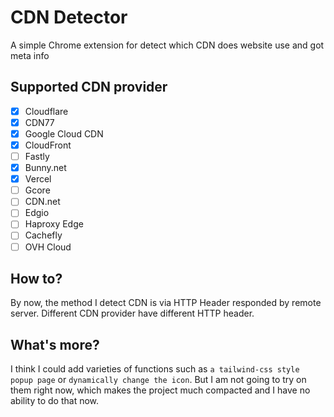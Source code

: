 # CDN Detector

A simple Chrome extension for detect which CDN does website use and got meta info

## Supported CDN provider

- [x] Cloudflare
- [x] CDN77
- [x] Google Cloud CDN
- [x] CloudFront
- [ ] Fastly
- [x] Bunny.net
- [x] Vercel
- [ ] Gcore
- [ ] CDN.net
- [ ] Edgio
- [ ] Haproxy Edge
- [ ] Cachefly
- [ ] OVH Cloud

## How to?

By now, the method I detect CDN is via HTTP Header responded by remote server. Different CDN provider have different HTTP header.

## What's more?
I think I could add varieties of functions such as `a tailwind-css style popup page` or `dynamically change the icon`.
But I am not going to try on them right now, which makes the project much compacted and I have no ability to do that now.